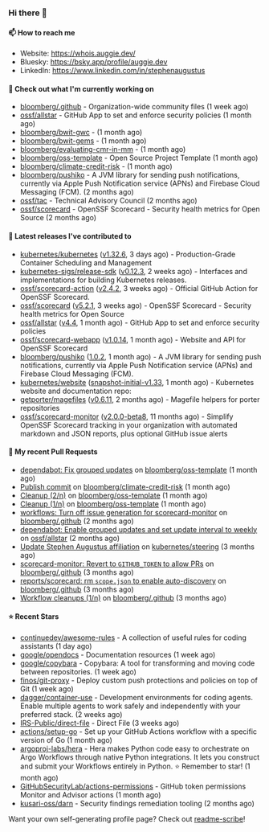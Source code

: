 ### Hi there 👋

#### 📫 How to reach me

- Website: https://whois.auggie.dev/
- Bluesky: https://bsky.app/profile/auggie.dev
- LinkedIn: https://www.linkedin.com/in/stephenaugustus

#### 👷 Check out what I'm currently working on

- [bloomberg/.github](https://github.com/bloomberg/.github) - Organization-wide community files (1 week ago)
- [ossf/allstar](https://github.com/ossf/allstar) - GitHub App to set and enforce security policies (1 month ago)
- [bloomberg/bwit-gwc](https://github.com/bloomberg/bwit-gwc) -  (1 month ago)
- [bloomberg/bwit-gems](https://github.com/bloomberg/bwit-gems) -  (1 month ago)
- [bloomberg/evaluating-cmr-in-mm](https://github.com/bloomberg/evaluating-cmr-in-mm) -  (1 month ago)
- [bloomberg/oss-template](https://github.com/bloomberg/oss-template) - Open Source Project Template (1 month ago)
- [bloomberg/climate-credit-risk](https://github.com/bloomberg/climate-credit-risk) -  (1 month ago)
- [bloomberg/pushiko](https://github.com/bloomberg/pushiko) - A JVM library for sending push notifications, currently via Apple Push Notification service (APNs) and Firebase Cloud Messaging (FCM). (2 months ago)
- [ossf/tac](https://github.com/ossf/tac) - Technical Advisory Council (2 months ago)
- [ossf/scorecard](https://github.com/ossf/scorecard) - OpenSSF Scorecard - Security health metrics for Open Source (2 months ago)

#### 🔭 Latest releases I've contributed to

- [kubernetes/kubernetes](https://github.com/kubernetes/kubernetes) ([v1.32.6](https://github.com/kubernetes/kubernetes/releases/tag/v1.32.6), 3 days ago) - Production-Grade Container Scheduling and Management
- [kubernetes-sigs/release-sdk](https://github.com/kubernetes-sigs/release-sdk) ([v0.12.3](https://github.com/kubernetes-sigs/release-sdk/releases/tag/v0.12.3), 2 weeks ago) - Interfaces and implementations for building Kubernetes releases.
- [ossf/scorecard-action](https://github.com/ossf/scorecard-action) ([v2.4.2](https://github.com/ossf/scorecard-action/releases/tag/v2.4.2), 3 weeks ago) - Official GitHub Action for OpenSSF Scorecard.
- [ossf/scorecard](https://github.com/ossf/scorecard) ([v5.2.1](https://github.com/ossf/scorecard/releases/tag/v5.2.1), 3 weeks ago) - OpenSSF Scorecard - Security health metrics for Open Source
- [ossf/allstar](https://github.com/ossf/allstar) ([v4.4](https://github.com/ossf/allstar/releases/tag/v4.4), 1 month ago) - GitHub App to set and enforce security policies
- [ossf/scorecard-webapp](https://github.com/ossf/scorecard-webapp) ([v1.0.14](https://github.com/ossf/scorecard-webapp/releases/tag/v1.0.14), 1 month ago) - Website and API for OpenSSF Scorecard
- [bloomberg/pushiko](https://github.com/bloomberg/pushiko) ([1.0.2](https://github.com/bloomberg/pushiko/releases/tag/1.0.2), 1 month ago) - A JVM library for sending push notifications, currently via Apple Push Notification service (APNs) and Firebase Cloud Messaging (FCM).
- [kubernetes/website](https://github.com/kubernetes/website) ([snapshot-initial-v1.33](https://github.com/kubernetes/website/releases/tag/snapshot-initial-v1.33), 1 month ago) - Kubernetes website and documentation repo: 
- [getporter/magefiles](https://github.com/getporter/magefiles) ([v0.6.11](https://github.com/getporter/magefiles/releases/tag/v0.6.11), 2 months ago) - Magefile helpers for porter repositories
- [ossf/scorecard-monitor](https://github.com/ossf/scorecard-monitor) ([v2.0.0-beta8](https://github.com/ossf/scorecard-monitor/releases/tag/v2.0.0-beta8), 11 months ago) - Simplify OpenSSF Scorecard tracking in your organization with automated markdown and JSON reports, plus optional GitHub issue alerts

#### 🔨 My recent Pull Requests

- [dependabot: Fix grouped updates](https://github.com/bloomberg/oss-template/pull/10) on [bloomberg/oss-template](https://github.com/bloomberg/oss-template) (1 month ago)
- [Publish commit](https://github.com/bloomberg/climate-credit-risk/pull/1) on [bloomberg/climate-credit-risk](https://github.com/bloomberg/climate-credit-risk) (1 month ago)
- [Cleanup (2/n)](https://github.com/bloomberg/oss-template/pull/9) on [bloomberg/oss-template](https://github.com/bloomberg/oss-template) (1 month ago)
- [Cleanup (1/n)](https://github.com/bloomberg/oss-template/pull/7) on [bloomberg/oss-template](https://github.com/bloomberg/oss-template) (1 month ago)
- [workflows: Turn off issue generation for scorecard-monitor](https://github.com/bloomberg/.github/pull/23) on [bloomberg/.github](https://github.com/bloomberg/.github) (2 months ago)
- [dependabot: Enable grouped updates and set update interval to weekly](https://github.com/ossf/allstar/pull/671) on [ossf/allstar](https://github.com/ossf/allstar) (2 months ago)
- [Update Stephen Augustus affiliation](https://github.com/kubernetes/steering/pull/290) on [kubernetes/steering](https://github.com/kubernetes/steering) (3 months ago)
- [scorecard-monitor: Revert to `GITHUB_TOKEN` to allow PRs](https://github.com/bloomberg/.github/pull/14) on [bloomberg/.github](https://github.com/bloomberg/.github) (3 months ago)
- [reports/scorecard: rm `scope.json` to enable auto-discovery](https://github.com/bloomberg/.github/pull/13) on [bloomberg/.github](https://github.com/bloomberg/.github) (3 months ago)
- [Workflow cleanups (1/n)](https://github.com/bloomberg/.github/pull/12) on [bloomberg/.github](https://github.com/bloomberg/.github) (3 months ago)

#### ⭐ Recent Stars

- [continuedev/awesome-rules](https://github.com/continuedev/awesome-rules) - A collection of useful rules for coding assistants (1 day ago)
- [google/opendocs](https://github.com/google/opendocs) - Documentation resources (1 week ago)
- [google/copybara](https://github.com/google/copybara) - Copybara: A tool for transforming and moving code between repositories. (1 week ago)
- [finos/git-proxy](https://github.com/finos/git-proxy) - Deploy custom push protections and policies on top of Git (1 week ago)
- [dagger/container-use](https://github.com/dagger/container-use) - Development environments for coding agents. Enable multiple agents to work safely and independently with your preferred stack. (2 weeks ago)
- [IRS-Public/direct-file](https://github.com/IRS-Public/direct-file) - Direct File (3 weeks ago)
- [actions/setup-go](https://github.com/actions/setup-go) - Set up your GitHub Actions workflow with a specific version of Go (1 month ago)
- [argoproj-labs/hera](https://github.com/argoproj-labs/hera) - Hera makes Python code easy to orchestrate on Argo Workflows through native Python integrations. It lets you construct and submit your Workflows entirely in Python. ⭐️ Remember to star! (1 month ago)
- [GitHubSecurityLab/actions-permissions](https://github.com/GitHubSecurityLab/actions-permissions) - GitHub token permissions Monitor and Advisor actions (1 month ago)
- [kusari-oss/darn](https://github.com/kusari-oss/darn) - Security findings remediation tooling (2 months ago)



Want your own self-generating profile page? Check out [readme-scribe](https://github.com/muesli/readme-scribe)!
